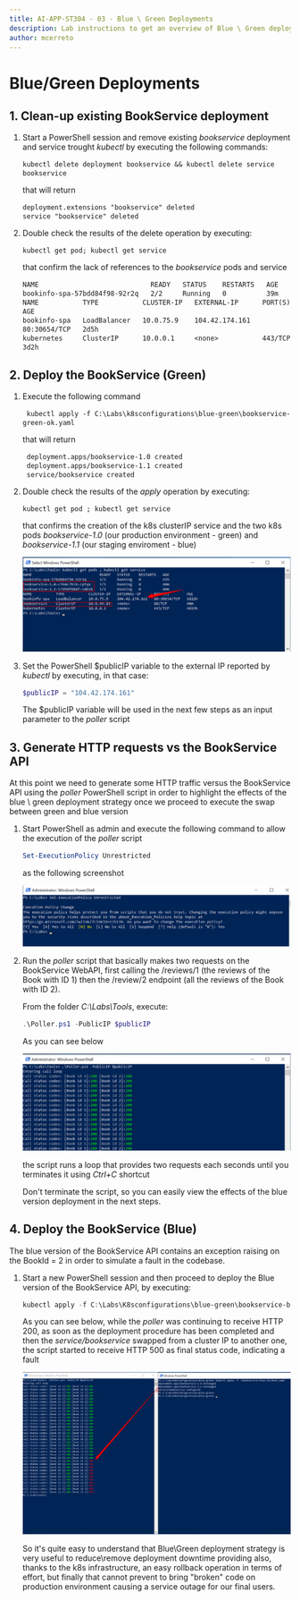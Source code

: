 ```yaml
---
title: AI-APP-ST304 - 03 - Blue \ Green Deployments
description: Lab instructions to get an overview of Blue \ Green deployments strategy from a reliability point of view
author: mcerreto
---
```


# Blue/Green Deployments

## 1. Clean-up existing BookService deployment

1. Start a PowerShell session and remove existing _bookservice_ deployment and service trought _kubectl_ by executing the following commands:

    ```dos
    kubectl delete deployment bookservice && kubectl delete service bookservice
    ```

    that will return

    ```plain
    deployment.extensions "bookservice" deleted
    service "bookservice" deleted
    ```

2. Double check the results of the delete operation by executing:

    ```dos
    kubectl get pod; kubectl get service
    ```

    that confirm the lack of references to the _bookservice_ pods and service

    ```plain
    NAME                            READY   STATUS    RESTARTS   AGE
    bookinfo-spa-57bdd84f98-92r2q   2/2     Running   0          39m
    NAME           TYPE           CLUSTER-IP   EXTERNAL-IP      PORT(S)        AGE
    bookinfo-spa   LoadBalancer   10.0.75.9    104.42.174.161   80:30654/TCP   2d5h
    kubernetes     ClusterIP      10.0.0.1     <none>           443/TCP        3d2h
    ```

## 2. Deploy the BookService (Green)

1. Execute the following command

   ```dos
    kubectl apply -f C:\Labs\k8sconfigurations\blue-green\bookservice-green-ok.yaml
   ```

   that will return

   ```plain
    deployment.apps/bookservice-1.0 created
    deployment.apps/bookservice-1.1 created
    service/bookservice created
   ```

2. Double check the results of the _apply_ operation by executing:

     ```dos
    kubectl get pod ; kubectl get service
    ```

    that confirms the creation of the k8s clusterIP service and the two k8s pods _bookservice-1.0_ (our production environment - green) and _bookservice-1.1_ (our staging enviroment - blue)

    ![alt text](imgs/mod_03_img_01.png "kubectl output")

3. Set the PowerShell $publicIP variable to the external IP reported by _kubectl_ by executing, in that case:

   	```powershell
    $publicIP = "104.42.174.161"
    ```

    The $publicIP variable will be used in the next few steps as an input parameter to the _poller_ script

## 3. Generate HTTP requests vs the BookService API

At this point we need to generate some HTTP traffic versus the BookService API using the _poller_ PowerShell script in order to highlight the effects of the blue \ green deployment strategy once we proceed to execute the swap between green and blue version

1. Start PowerShell as admin and execute the following command to allow the execution of the _poller_ script

    ```powershell
    Set-ExecutionPolicy Unrestricted
    ```

    as the following screenshot

    ![alt text](imgs/mod_03_img_02.png "Execution Policy")

2. Run the _poller_ script that basically makes two requests on the BookService WebAPI, first calling the /reviews/1 (the reviews of the Book with ID 1) then the /review/2 endpoint (all the reviews of the Book with ID 2).  

    From the folder _C:\Labs\Tools_, execute:

    ```powershell
    .\Poller.ps1 -PublicIP $publicIP
    ```

    As you can see below  

    ![alt text](imgs/mod_03_img_03.png "Poller execution")

    the script runs a loop that provides two requests each seconds until you terminates it using _Ctrl+C_ shortcut

    Don't terminate the script, so you can easily view the effects of the blue version deployment in the next steps.

## 4. Deploy the BookService (Blue)

The blue version of the BookService API contains an exception raising on the BookId = 2 in order to simulate a fault in the codebase.

1. Start a new PowerShell session and then proceed to deploy the Blue version of the BookService API, by executing:

    ```powershell
    kubectl apply -f C:\Labs\K8sconfigurations\blue-green\bookservice-blue-incident.yaml
    ```

    As you can see below, while the _poller_ was continuing to receive HTTP 200, as soon as the deployment procedure has been completed and then the _service/bookservice_ swapped from a cluster IP to another one, the script started to receive HTTP 500 as final status code, indicating a fault

    ![alt text](imgs/mod_03_img_04.png "Poller execution")

    So it's quite easy to understand that Blue\Green deployment strategy is very useful to reduce\remove deployment downtime providing also, thanks to the k8s infrastructure, an easy rollback operation in terms of effort, but finally that cannot prevent to bring "broken" code on production environment causing a service outage for our final users.